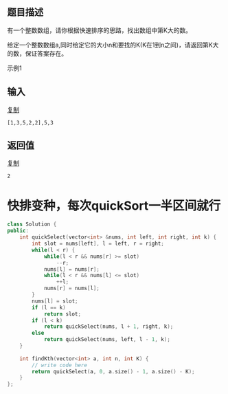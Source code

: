 ## 题目描述

有一个整数数组，请你根据快速排序的思路，找出数组中第K大的数。

给定一个整数数组a,同时给定它的大小n和要找的K(K在1到n之间)，请返回第K大的数，保证答案存在。

示例1

## 输入

[复制](javascript:void(0);)

```
[1,3,5,2,2],5,3
```

## 返回值

[复制](javascript:void(0);)

```
2
```





# 快排变种，每次quickSort一半区间就行

```c++
class Solution {
public:
    int quickSelect(vector<int> &nums, int left, int right, int k) {
        int slot = nums[left], l = left, r = right;
        while(l < r) {
            while(l < r && nums[r] >= slot)
                --r;
            nums[l] = nums[r]; 
            while(l < r && nums[l] <= slot)
                ++l;
            nums[r] = nums[l];
        }
        nums[l] = slot;
        if (l == k)
            return slot;
        if (l < k)
            return quickSelect(nums, l + 1, right, k);
        else 
            return quickSelect(nums, left, l - 1, k);
    }
    
    int findKth(vector<int> a, int n, int K) {
        // write code here
        return quickSelect(a, 0, a.size() - 1, a.size() - K);
    }
};
```

